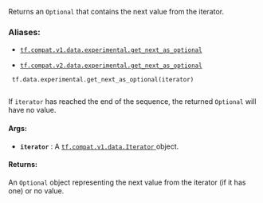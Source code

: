Returns an  `Optional`  that contains the next value from the iterator.



### Aliases:

- [ `tf.compat.v1.data.experimental.get_next_as_optional` ](/api_docs/python/tf/data/experimental/get_next_as_optional)

- [ `tf.compat.v2.data.experimental.get_next_as_optional` ](/api_docs/python/tf/data/experimental/get_next_as_optional)



```
 tf.data.experimental.get_next_as_optional(iterator)
 
```

If  `iterator`  has reached the end of the sequence, the returned  `Optional` 
will have no value.



#### Args:

- **`iterator`** : A [ `tf.compat.v1.data.Iterator` ](https://tensorflow.google.cn/api_docs/python/tf/compat/v1/data/Iterator) object.



#### Returns:
An  `Optional`  object representing the next value from the iterator (if it
has one) or no value.

